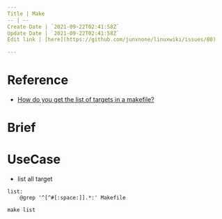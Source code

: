 ```yaml
---
Title | Make
-- | --
Create Date | `2021-09-22T02:41:58Z`
Update Date | `2021-09-22T02:41:58Z`
Edit link | [here](https://github.com/junxnone/linuxwiki/issues/80)

---
```

# Reference
- [How do you get the list of targets in a makefile?](https://stackoverflow.com/questions/4219255/how-do-you-get-the-list-of-targets-in-a-makefile)

# Brief

# UseCase

- list all target

```
list:
    @grep '^[^#[:space:]].*:' Makefile
```
```
make list
```
